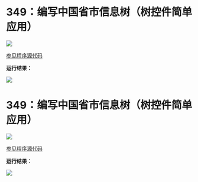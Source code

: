 # 349：编写中国省市信息树（树控件简单应用）

<img src="http://image.renkaigis.com/keepcoding/2018030101.png">

<a href="https://github.com/renkaigis/KeepCoding/tree/master/2018/03/01" target="_blank">参见程序源代码</a>

**运行结果：**

<img src="http://image.renkaigis.com/keepcoding/2018030101.png">

# 349：编写中国省市信息树（树控件简单应用）

<img src="http://image.renkaigis.com/keepcoding/2018030101.png">

<a href="https://github.com/renkaigis/KeepCoding/tree/master/2018/03/01" target="_blank">参见程序源代码</a>

**运行结果：**

<img src="http://image.renkaigis.com/keepcoding/2018030101.png">


